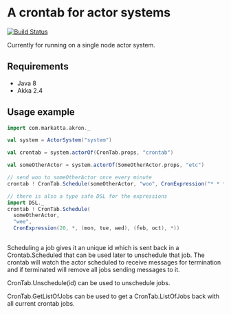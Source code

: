 # A crontab for actor systems
[![Build Status](https://travis-ci.org/johanandren/akron.svg?branch=master)](https://travis-ci.org/johanandren/akron)

Currently for running on a single node actor system.

## Requirements
* Java 8
* Akka 2.4

## Usage example
```Scala    
import com.markatta.akron._

val system = ActorSystem("system")

val crontab = system.actorOf(CronTab.props, "crontab")

val someOtherActor = system.actorOf(SomeOtherActor.props, "etc")

// send woo to someOtherActor once every minute
crontab ! CronTab.Schedule(someOtherActor, "woo", CronExpression("* * * * *"))

// there is also a type safe DSL for the expressions
import DSL._
crontab ! CronTab.Schedule(
  someOtherActor, 
  "wee", 
  CronExpression(20, *, (mon, tue, wed), (feb, oct), *))
  
```

Scheduling a job gives it an unique id which is sent back in a Crontab.Scheduled that can be used later
to unschedule that job. The crontab will watch the actor scheduled to receive messages for termination and
if terminated will remove all jobs sending messages to it.

CronTab.Unschedule(id) can be used to unschedule jobs.

CronTab.GetListOfJobs can be used to get a CronTab.ListOfJobs back with all current crontab jobs.
